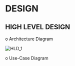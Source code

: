 # DESIGN

## HIGH LEVEL DESIGN

o Architecture Diagram

![HLD_1](https://user-images.githubusercontent.com/101494192/161322943-6978128a-e3a0-4347-a062-3f1ee99ef9b5.jpg)

o Use-Case Diagram


